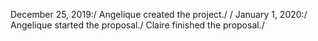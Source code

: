December 25, 2019:/
Angelique created the project./
/
January 1, 2020:/
Angelique started the proposal./
Claire finished the proposal./
